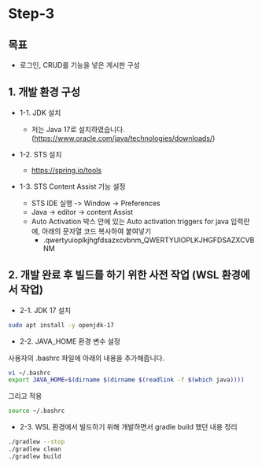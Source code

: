 # Step-3

## 목표 
* 로그인, CRUD를 기능을 넣은 게시판 구성

## 1. 개발 환경 구성

* 1-1. JDK 설치
    * 저는 Java 17로 설치하였습니다. (https://www.oracle.com/java/technologies/downloads/)

* 1-2. STS 설치
    * https://spring.io/tools

* 1-3. STS Content Assist 기능 설정
    * STS IDE 실행 -> Window -> Preferences
    * Java -> editor -> content Assist
    * Auto Activation 박스 안에 있는 Auto activation triggers for java 입력란에, 아래의 문자열 코드 복사하여 붙여넣기
        * .qwertyuioplkjhgfdsazxcvbnm_QWERTYUIOPLKJHGFDSAZXCVBNM

## 2. 개발 완료 후 빌드를 하기 위한 사전 작업 (WSL 환경에서 작업)

* 2-1. JDK 17 설치
```sh
sudo apt install -y openjdk-17
```

* 2-2. JAVA_HOME 환경 변수 설정

사용자의 .bashrc 파일에 아래의 내용을 추가해줍니다.
```sh
vi ~/.bashrc
export JAVA_HOME=$(dirname $(dirname $(readlink -f $(which java))))
```

그리고 적용
```sh
source ~/.bashrc
```

* 2-3. WSL 환경에서 빌드하기 위해 개발하면서 gradle build 했던 내용 정리

```sh
./gradlew --stop
./gradlew clean
./gradlew build
```